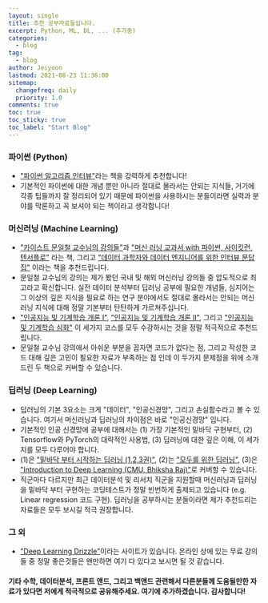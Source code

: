 ```yaml
---
layout: single
title: 추천 공부자료들입니다.
excerpt: Python, ML, DL, ... (추가중) 
categories:
  - blog
tag:
  - blog
author: Jeiyoon
lastmod: 2021-08-23 11:36:00
sitemap:
  changefreq: daily
  priority: 1.0
comments: true
toc: true
toc_sticky: true
toc_label: "Start Blog"
---
```


### 파이썬 (Python)

- ["파이썬 알고리즘 인터뷰"](https://github.com/onlybooks/algorithm-interview)라는 책을 강력하게 추천합니다! 
- 기본적인 파이썬에 대한 개념 뿐만 아니라 절대로 몰라서는 안되는 지식들, 거기에 각종 팁들까지 잘 정리되어 있기 때문에 파이썬을 사용하시는 분들이라면 실력과 분야를 막론하고 꼭 보셔야 되는 책이라고 생각합니다!


### 머신러닝 (Machine Learning)

- ["카이스트 문일철 교수님의 강의들"](https://kooc.kaist.ac.kr/)과 ["머신 러닝 교과서 with 파이썬, 사이킷런, 텐서플로"](https://github.com/gilbutITbook/080223) 라는 책, 그리고 ["데이터 과학자와 데이터 엔지니어를 위한 인터뷰 문답집"](https://jpub.tistory.com/1057) 이라는 책을 추천드립니다.
- 문일철 교수님의 강의는 제가 봤던 국내 및 해외 머신러닝 강의들 중 압도적으로 최고라고 확신합니다. 실전 데이터 분석부터 딥러닝 공부에 필요한 개념들, 심지어는 그 이상의 깊은 지식을 필요로 하는 연구 분야에서도 절대로 몰라서는 안되는 머신러닝 지식에 대해 정말 기본부터 탄탄하게 가르쳐주십니다. 
- ["인공지능 및 기계학습 개론 I"](https://kaist.edwith.org/machinelearning1_17), ["인공지능 및 기계학습 개론 II"](https://kaist.edwith.org/machinelearning2__17), 그리고 ["인공지능 및 기계학습 심화"](https://kooc.kaist.ac.kr/aiml-adv) 이 세가지 코스를 모두 수강하시는 것을 정말 적극적으로 추천드립니다.   
- 문일철 교수님 강의에서 아쉬운 부분을 꼽자면 코드가 없다는 점, 그리고 작성한 코드 대해 깊은 고민이 필요한 자료가 부족하는 점 인데 이 두가지 문제점을 위에 소개드린 두 책으로 커버할 수 있습니다.


### 딥러닝 (Deep Learning)

- 딥러닝의 기본 3요소는 크게 "데이터", "인공신경망", 그리고 손실함수라고 볼 수 있습니다. 여기서 머신러닝과 딥러닝의 차이점은 바로 "인공신경망" 입니다.
- 기본적인 인공 신경망에 공부에 대해서는 (1) 가장 기본적인 밑바닥 구현부터, (2) Tensorflow와 PyTorch의 대략적인 사용법, (3) 딥러닝에 대한 깊은 이해, 이 세가지를 모두 다루어야 합니다.
- (1)은 ["밑바닥 부터 시작하는 딥러닝 (1,2,3권)"](https://github.com/WegraLee?tab=repositories), (2)는 ["모두를 위한 딥러닝"](https://deeplearningzerotoall.github.io/season2/), (3)은 ["Introduction to Deep Learning (CMU, Bhiksha Raj)"](http://deeplearning.cs.cmu.edu/F20/index.html)로 커버할 수 있습니다.     
- 직군마다 다르지만 최근 데이터분석 및 리서치 직군을 지원할때 머신러닝과 딥러닝을 밑바닥 부터 구현하는 코딩테스트가 정말 빈번하게 출제되고 있습니다 (e.g. Linear regression 코드 구현). 딥러닝을 공부하시는 분들이라면 제가 추천드리는 자료들은 모두 보시길 적극 권장합니다.  


### 그 외

- ["Deep Learning Drizzle"](https://deep-learning-drizzle.github.io/)이라는 사이트가 있습니다. 온라인 상에 있는 무료 강의들 중 정말 좋은것들은 왠만하면 여기 다 있다고 보시면 될 것 같습니다. 


#### 기타 수학, 데이터분석, 프론트 앤드, 그리고 백앤드 관련해서 다른분들께 도움될만한 자료가 있다면 저에게 적극적으로 공유해주세요. 여기에 추가하겠습니다. 감사합니다!
